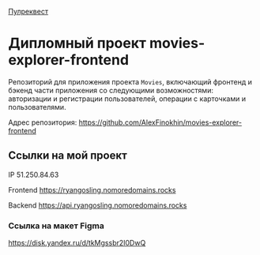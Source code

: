 [Пулреквест](https://github.com/AlexFinokhin/movies-explorer-frontend/pull/2)

# Дипломный проект movies-explorer-frontend
Репозиторий для приложения проекта `Movies`, включающий фронтенд и бэкенд части приложения со следующими возможностями: авторизации и регистрации пользователей, операции с карточками и пользователями.

Адрес репозитория: https://github.com/AlexFinokhin/movies-explorer-frontend

## Ссылки на мой проект

IP 51.250.84.63

Frontend https://ryangosling.nomoredomains.rocks

Backend https://api.ryangosling.nomoredomains.rocks


### Ссылка на макет Figma

https://disk.yandex.ru/d/tkMgssbr2I0DwQ
